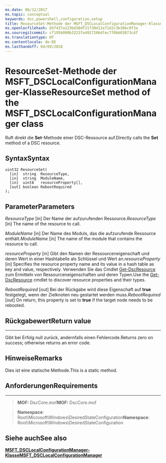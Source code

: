 ```yaml
---
ms.date: 06/12/2017
ms.topic: conceptual
keywords: dsc,powershell,configuration,setup
title: ResourceSet-Methode der MSFT_DSCLocalConfigurationManager-Klasse
ms.openlocfilehash: b5f437a123bd38df21f30d11e71d2c3b36bc9f3a
ms.sourcegitcommit: cf195b090b3223fa4917206dfec7f0b603873cdf
ms.translationtype: HT
ms.contentlocale: de-DE
ms.lasthandoff: 04/09/2018
---
```

# <a name="resourceset-method-of-the-msftdsclocalconfigurationmanager-class"></a><span data-ttu-id="bf85f-103">ResourceSet-Methode der MSFT_DSCLocalConfigurationManager-Klasse</span><span class="sxs-lookup"><span data-stu-id="bf85f-103">ResourceSet method of the MSFT_DSCLocalConfigurationManager class</span></span>

<span data-ttu-id="bf85f-104">Ruft direkt die **Set**-Methode einer DSC-Ressource auf.</span><span class="sxs-lookup"><span data-stu-id="bf85f-104">Directly calls the **Set** method of a DSC resource.</span></span>

<a name="syntax"></a><span data-ttu-id="bf85f-105">Syntax</span><span class="sxs-lookup"><span data-stu-id="bf85f-105">Syntax</span></span>
------

```mof
uint32 ResourceSet(
  [in]  string  ResourceType,
  [in]  string  ModuleName,
  [in]  uint8   resourceProperty[],
  [out] boolean RebootRequired
);
```

<a name="parameters"></a><span data-ttu-id="bf85f-106">Parameter</span><span class="sxs-lookup"><span data-stu-id="bf85f-106">Parameters</span></span>
----------

<span data-ttu-id="bf85f-107">*ResourceType* \[in\] Der Name der aufzurufenden Ressource.</span><span class="sxs-lookup"><span data-stu-id="bf85f-107">*ResourceType* \[in\] The name of the resource to call.</span></span>

<span data-ttu-id="bf85f-108">*ModuleName* \[in\] Der Name des Moduls, das die aufzurufende Ressource enthält.</span><span class="sxs-lookup"><span data-stu-id="bf85f-108">*ModuleName* \[in\] The name of the module that contains the resource to call.</span></span>

<span data-ttu-id="bf85f-109">*resourceProperty* \[in\] Gibt den Namen der Ressourceneigenschaft und deren Wert in einer Hashtabelle als Schlüssel und Wert an.</span><span class="sxs-lookup"><span data-stu-id="bf85f-109">*resourceProperty* \[in\] Specifies the resource property name and its value in a hash table as key and value, respectively.</span></span> <span data-ttu-id="bf85f-110">Verwenden Sie das Cmdlet [Get-DscResource](https://technet.microsoft.com/library/dn521625.aspx) zum Ermitteln von Ressourceneigenschaften und deren Typen.</span><span class="sxs-lookup"><span data-stu-id="bf85f-110">Use the [Get-DscResource](https://technet.microsoft.com/library/dn521625.aspx) cmdlet to discover resource properties and their types.</span></span>

<span data-ttu-id="bf85f-111">*RebootRequired* \[out\] Bei der Rückgabe wird diese Eigenschaft auf **true** festgelegt, wenn der Zielknoten neu gestartet werden muss.</span><span class="sxs-lookup"><span data-stu-id="bf85f-111">*RebootRequired* \[out\] On return, this property is set to **true** if the target node needs to be rebooted.</span></span>

## <a name="return-value"></a><span data-ttu-id="bf85f-112">Rückgabewert</span><span class="sxs-lookup"><span data-stu-id="bf85f-112">Return value</span></span>
------------

<span data-ttu-id="bf85f-113">Gibt bei Erfolg null zurück, andernfalls einen Fehlercode.</span><span class="sxs-lookup"><span data-stu-id="bf85f-113">Returns zero on success; otherwise returns an error code.</span></span>

## <a name="remarks"></a><span data-ttu-id="bf85f-114">Hinweise</span><span class="sxs-lookup"><span data-stu-id="bf85f-114">Remarks</span></span>

<span data-ttu-id="bf85f-115">Dies ist eine statische Methode.</span><span class="sxs-lookup"><span data-stu-id="bf85f-115">This is a static method.</span></span>

## <a name="requirements"></a><span data-ttu-id="bf85f-116">Anforderungen</span><span class="sxs-lookup"><span data-stu-id="bf85f-116">Requirements</span></span>
------------
><span data-ttu-id="bf85f-117">**MOF:** DscCore.mof</span><span class="sxs-lookup"><span data-stu-id="bf85f-117">**MOF:** DscCore.mof</span></span>

><span data-ttu-id="bf85f-118">**Namespace**: Root\Microsoft\Windows\DesiredStateConfiguration</span><span class="sxs-lookup"><span data-stu-id="bf85f-118">**Namespace**: Root\Microsoft\Windows\DesiredStateConfiguration</span></span>


## <a name="see-also"></a><span data-ttu-id="bf85f-119">Siehe auch</span><span class="sxs-lookup"><span data-stu-id="bf85f-119">See also</span></span>


[<span data-ttu-id="bf85f-120">**MSFT_DSCLocalConfigurationManager-Klasse**</span><span class="sxs-lookup"><span data-stu-id="bf85f-120">**MSFT_DSCLocalConfigurationManager**</span></span>](msft-dsclocalconfigurationmanager.md)